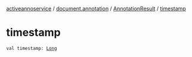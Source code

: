 [activeannoservice](../../index.md) / [document.annotation](../index.md) / [AnnotationResult](index.md) / [timestamp](./timestamp.md)

# timestamp

`val timestamp: `[`Long`](https://kotlinlang.org/api/latest/jvm/stdlib/kotlin/-long/index.html)